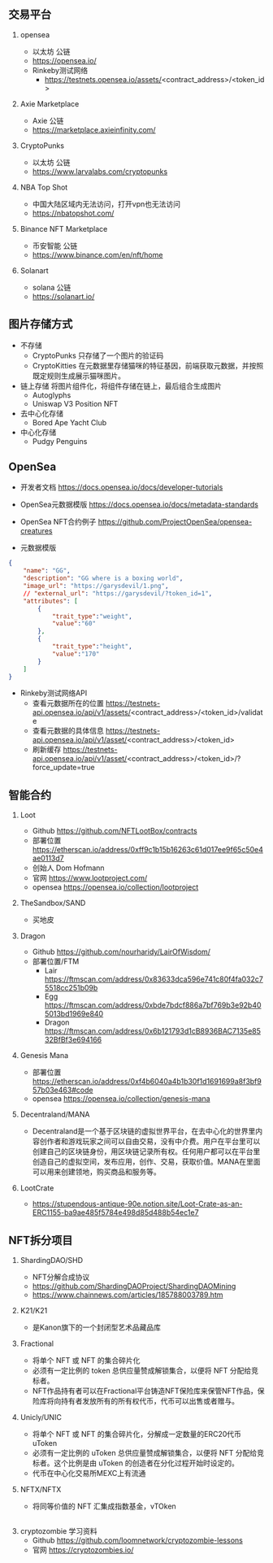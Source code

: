 ## 交易平台
1. opensea
    - 以太坊 公链
    - https://opensea.io/
    - Rinkeby测试网络       
        - https://testnets.opensea.io/assets/<contract_address>/<token_id>

2. Axie Marketplace
    - Axie 公链
    - https://marketplace.axieinfinity.com/

3. CryptoPunks
    - 以太坊 公链
    - https://www.larvalabs.com/cryptopunks

4. NBA Top Shot
    - 中国大陆区域内无法访问，打开vpn也无法访问
    - https://nbatopshot.com/

5. Binance NFT Marketplace
    - 币安智能 公链
    - https://www.binance.com/en/nft/home

6. Solanart
    - solana 公链
    - https://solanart.io/

## 图片存储方式
- 不存储
    -  CryptoPunks 只存储了一个图片的验证码
    - CryptoKitties 在元数据里存储猫咪的特征基因，前端获取元数据，并按照既定规则生成展示猫咪图片。
- 链上存储  将图片组件化，将组件存储在链上，最后组合生成图片
    - Autoglyphs
    - Uniswap V3 Position NFT
- 去中心化存储
    - Bored Ape Yacht Club
- 中心化存储
    - Pudgy Penguins

## OpenSea
- 开发者文档 https://docs.opensea.io/docs/developer-tutorials

- OpenSea元数据模版 https://docs.opensea.io/docs/metadata-standards

- OpenSea NFT合约例子   https://github.com/ProjectOpenSea/opensea-creatures

- 元数据模版
```json
{
    "name": "GG",
    "description": "GG where is a boxing world",
    "image_url": "https://garysdevil/1.png",
    // "external_url": "https://garysdevil/?token_id=1",
    "attributes": [
        {
            "trait_type":"weight",
            "value":"60"
        },
        {
            "trait_type":"height",
            "value":"170"
        }
    ]
}
```
- Rinkeby测试网络API    
    - 查看元数据所在的位置 https://testnets-api.opensea.io/api/v1/assets/<contract_address>/<token_id>/validate
    - 查看元数据的具体信息 https://testnets-api.opensea.io/api/v1/asset/<contract_address>/<token_id>
    - 刷新缓存 https://testnets-api.opensea.io/api/v1/asset/<contract_address>/<token_id>/?force_update=true

## 智能合约
1. Loot
    - Github https://github.com/NFTLootBox/contracts
    - 部署位置 https://etherscan.io/address/0xff9c1b15b16263c61d017ee9f65c50e4ae0113d7
    - 创始人 Dom Hofmann
    - 官网 https://www.lootproject.com/
    - opensea https://opensea.io/collection/lootproject

2. TheSandbox/SAND
    - 买地皮

3. Dragon
    - Github https://github.com/nourharidy/LairOfWisdom/
    - 部署位置/FTM
        -  Lair https://ftmscan.com/address/0x83633dca596e741c80f4fa032c75518cc251b09b
        - Egg https://ftmscan.com/address/0xbde7bdcf886a7bf769b3e92b405013bd1969e840
        - Dragon https://ftmscan.com/address/0x6b121793d1cB8936BAC7135e8532BfBf3e694166

4. Genesis Mana
    - 部署位置 https://etherscan.io/address/0xf4b6040a4b1b30f1d1691699a8f3bf957b03e463#code
    - opensea   https://opensea.io/collection/genesis-mana

5. Decentraland/MANA
    - Decentraland是一个基于区块链的虚拟世界平台，在去中心化的世界里内容创作者和游戏玩家之间可以自由交易，没有中介费。用户在平台里可以创建自己的区块链身份，用区块链记录所有权。任何用户都可以在平台里创造自己的虚拟空间，发布应用，创作、交易，获取价值。MANA在里面可以用来创建领地，购买商品和服务等。

6. LootCrate
    - https://stupendous-antique-90e.notion.site/Loot-Crate-as-an-ERC1155-ba9ae485f5784e498d85d488b54ec1e7

## NFT拆分项目
1. ShardingDAO/SHD
    - NFT分解合成协议
    - https://github.com/ShardingDAOProject/ShardingDAOMining
    - https://www.chainnews.com/articles/185788003789.htm

2. K21/K21
    - 是Kanon旗下的一个封闭型艺术品藏品库

3. Fractional
    - 将单个 NFT 或 NFT 的集合碎片化
    - 必须有一定比例的 token 总供应量赞成解锁集合，以便将 NFT 分配给竞标者。
    - NFT作品持有者可以在Fractional平台铸造NFT保险库来保管NFT作品，保险库将向持有者发放所有的所有权代币，代币可以出售或者赠与。

4. Unicly/UNIC
    - 将单个 NFT 或 NFT 的集合碎片化，分解成一定数量的ERC20代币 uToken
    - 必须有一定比例的 uToken 总供应量赞成解锁集合，以便将 NFT 分配给竞标者。这个比例是由 uToken 的创造者在分化过程开始时设定的。
    - 代币在中心化交易所MEXC上有流通

5. NFTX/NFTX
    -  将同等价值的 NFT 汇集成指数基金，vTOken




##
3. cryptozombie 学习资料
    - Github https://github.com/loomnetwork/cryptozombie-lessons
    - 官网 https://cryptozombies.io/


